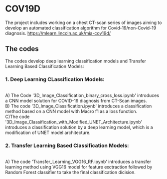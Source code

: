 # COV19D 
The project includes working on a chest CT-scan series of images aiming to develop an automated classification algorithm for Covid-19/non-Covid-19 diagnosis. https://mlearn.lincoln.ac.uk/mia-cov19d/ 

## The codes
The codes develop deep learning classification models and Transfer Learning Based Classification Models:   
### 1. Deep Learning CLassification Models: 
<br /> A) The Code '3D_Image_Classification_binary_cross_loss.ipynb' introduces a CNN model solution for COVID-19 diagnosis from CT-Scan images.
<br /> B) The code '3D_Image_Classification.ipynb' introduces a classification method based on a CNN model with Macro f1 as a loss function.
<br /> C)The code '3D_Image_Classification_with_Modified_UNET_Architecture.ipynb' introduces a classification solution by a deep learning model, which is a modification of UNET model architecture.
<br/>

### 2. Transfer Learning Based Classification Models:
<br /> A) The code 'Transfer_Learning_VGG16_RF.ipynb' introduces a transfer learning method using VGG16 model for feature exctraction followed by Random Forest  classifier to take the final classification dicision.


